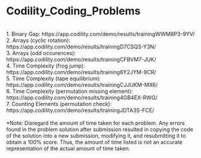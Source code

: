 # Codility_Coding_Problems
<br/>
1. Binary Gap: https://app.codility.com/demo/results/trainingWWM8P3-9YV/
<br/>
2. Arrays (cyclic rotation): https://app.codility.com/demo/results/trainingD7CSQS-Y3N/
<br/>
3. Arrays (odd occurences): https://app.codility.com/demo/results/trainingCFBVM7-JUK/
<br/>
4. Time Complexity (frog jump): https://app.codility.com/demo/results/training6Y2JYM-9CR/
<br/>
5. Time Complexity (tape equilibrium): https://app.codility.com/demo/results/trainingCJJUKM-MX6/
<br/>
6. Time Complexity (permutation missing element): https://app.codility.com/demo/results/training4GB4EX-RWG/
<br/>
7. Counting Elements (permutation check): https://app.codility.com/demo/results/trainingJDTA3S-FCE/
<br/>
    
<br/>
*Note: Disregard the amount of time taken for each problem. Any errors found in the problem solution after submission resulted in copying the code of the solution into a new submission, modifying it, and resubmitting it to obtain a 100% score. Thus, the amount of time listed is not an accurate representation of the actual amount of time taken.
